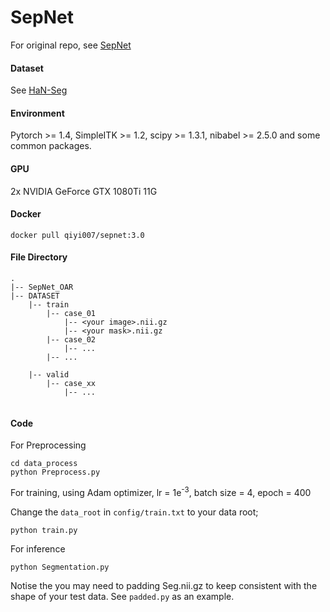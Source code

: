 # SepNet
For original repo, see [SepNet](https://github.com/HiLab-git/SepNet/tree/master)

#### Dataset

See [HaN-Seg](https://doi.org/10.1002/mp.16197)

#### Environment
Pytorch >= 1.4, SimpleITK >= 1.2, scipy >= 1.3.1, nibabel >= 2.5.0 and some common packages.

#### GPU
2x NVIDIA GeForce GTX 1080Ti 11G

#### Docker

```
docker pull qiyi007/sepnet:3.0
```

#### File Directory
```
.
|-- SepNet_OAR
|-- DATASET
    |-- train
        |-- case_01
            |-- <your image>.nii.gz
            |-- <your mask>.nii.gz
        |-- case_02
            |-- ...
        |-- ...
   
    |-- valid
        |-- case_xx
            |-- ...


```


#### Code
For Preprocessing

```
cd data_process
python Preprocess.py
```

For training, using Adam optimizer, lr = 1e<sup>-3</sup>, batch size = 4, epoch = 400

Change the `data_root` in `config/train.txt` to your data root;
```
python train.py
```

For inference

```
python Segmentation.py
```
Notise the you may need to padding Seg.nii.gz to keep consistent with the shape of your test data. See `padded.py` as an example.

